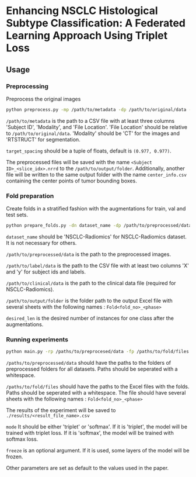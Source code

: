 # Enhancing NSCLC Histological Subtype Classification: A Federated Learning Approach Using Triplet Loss

## Usage

### Preprocessing
Preprocess the original images

```bash
python preprocess.py -mp /path/to/metadata -dp /path/to/original/data -op /path/to/output/folder -ts target_spacing
```

`/path/to/metadata` is the path to a CSV file with at least three columns 'Subject ID', 'Modality', and 'File Location'. 
'File Location' should be relative to `/path/to/original/data`. 'Modality' should be 'CT' for the images and 'RTSTRUCT' for segmentation.

`target_spacing` should be a tuple of floats, default is `(0.977, 0.977)`.

The preprocessed files will be saved with the name `<Subject ID>_<slice_idx>.nrrd` to the `/path/to/output/folder`.
Additionally, another file will be written to the same output folder with the name `center_info.csv` containing the center points of tumor bounding boxes.

### Fold preparation
Create folds in a stratified fashion with the augmentations for train, val and test sets.

```bash 
python prepare_folds.py -dn dataset_name -dp /path/to/preprocessed/data -lp /path/to/label/data -cp /path/to/clinical/data -op /path/to/output/folder -dl desired_len
```
`dataset_name` should be 'NSCLC-Radiomics' for NSCLC-Radiomics dataset. It is not necessary for others. 

`/path/to/preprocessed/data` is the path to the preprocessed images.

`/path/to/label/data` is the path to the CSV file with at least two columns 'X' and 'y' for subject ids and labels.

`/path/to/clinical/data` is the path to the clinical data file (required for NSCLC-Radiomics).

`/path/to/output/folder` is the folder path to the output Excel file with several sheets with the following names : `Fold<fold_no>_<phase>`

`desired_len` is the desired number of instances for one class after the augmentations.

### Running experiments

```bash
python main.py -rp /paths/to/preprocesed/data -fp /paths/to/fold/files -resp result_file_name -exp exp_id -mode triplet/softmax -freeze
```

`/paths/to/preprocessed/data` should have the paths to the folders of preprocessed folders for all datasets. Paths should be seperated with a whitespace.

`/paths/to/fold/files` should have the paths to the Excel files with the folds. Paths should be seperated with a whitespace.
The file should have several sheets with the following names : `Fold<fold_no>_<phase>`

The results of the experiment will be saved to `./results/<result_file_name>.csv`

`mode` It should be either 'triplet' or 'softmax'. If it is 'triplet', the model will be trained with triplet loss. 
If it is 'softmax', the model will be trained with softmax loss.

`freeze` is an optional argument. If it is used, some layers of the model will be frozen.

Other parameters are set as default to the values used in the paper. 